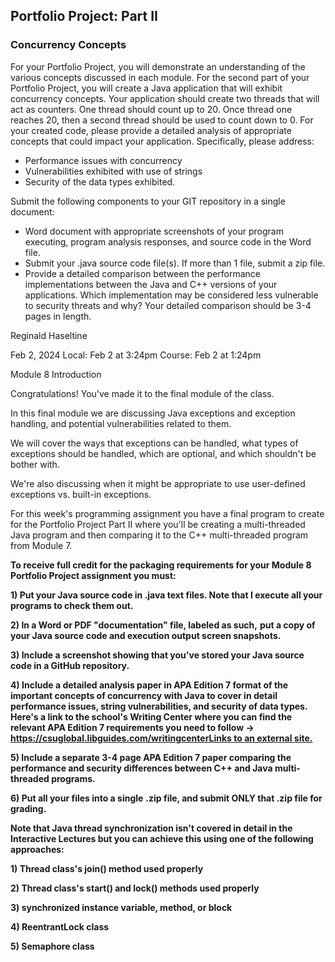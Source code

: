 ## Portfolio Project: Part II

### Concurrency Concepts

For your Portfolio Project, you will demonstrate an understanding of the various concepts discussed in each module. For the second part of your Portfolio Project, you will create a Java application that will exhibit concurrency concepts. Your application should create two threads that will act as counters. One thread should count up to 20. Once thread one reaches 20, then a second thread should be used to count down to 0. For your created code, please provide a detailed analysis of appropriate concepts that could impact your application. Specifically, please address:

- Performance issues with concurrency
- Vulnerabilities exhibited with use of strings
- Security of the data types exhibited.

Submit the following components to your GIT repository in a single document:

- Word document with appropriate screenshots of your program executing, program analysis responses, and source code in the Word file.
- Submit your .java source code file(s). If more than 1 file, submit a zip file.
- Provide a detailed comparison between the performance implementations between the Java and C++ versions of your applications. Which implementation may be considered less vulnerable to security threats and why? Your detailed comparison should be 3-4 pages in length. 

Reginald Haseltine   

Feb 2, 2024 Local: Feb 2 at 3:24pm
Course: Feb 2 at 1:24pm

Module 8 Introduction

Congratulations! You've made it to the final module of the class.

In this final module we are discussing Java exceptions and exception handling, and potential vulnerabilities related to them.

We will cover the ways that exceptions can be handled, what types of exceptions should be handled, which are optional, and which shouldn't be bother with.

We're also discussing when it might be appropriate to use user-defined exceptions vs. built-in exceptions.

For this week's programming assignment you have a final program to create for the Portfolio Project Part II where you'll be creating a multi-threaded Java program and then comparing it to the C++ multi-threaded program from Module 7.

**To receive full credit for the packaging requirements for your Module 8 Portfolio Project assignment you must:**

**1) Put your Java source code in .java text files. Note that I execute all your programs to check them out.**

**2) In a Word or PDF "documentation" file, labeled as such,** **put a copy of your Java source code and execution output screen snapshots.**

**3) Include a screenshot showing that you've stored your Java source code in a GitHub repository.**

**4) Include a detailed analysis paper in APA Edition 7 format of the important concepts of concurrency with Java to cover in detail performance issues, string vulnerabilities, and security of data types. Here's a link to the school's Writing Center where you can find the relevant APA Edition 7 requirements you need to follow -> [https://csuglobal.libguides.com/writingcenterLinks to an external site.](https://csuglobal.libguides.com/writingcenter)**

**5) Include a separate 3-4 page APA Edition 7 paper comparing the performance and security differences between C++ and Java multi-threaded programs.** 

**6) Put all your files into a single** **.zip file, and submit ONLY that .zip file for grading.**

 

**Note that Java thread synchronization isn't covered in detail in the Interactive Lectures but you can achieve this using one of the following approaches:**

**1) Thread class's join() method used properly**

**2) Thread class's start() and lock() methods used properly**

**3) synchronized instance variable, method, or block**

**4) ReentrantLock class**

**5) Semaphore class** 